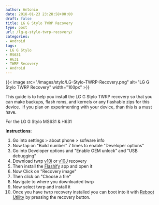 ```yaml
---
author: Antonio
date: 2018-01-23 23:28:58+00:00
draft: false
title: LG G Stylo TWRP Recovery
type: post
url: /lg-g-stylo-twrp-recovery/
categories:
- Android
tags:
- LG G Stylo
- MS631
- H631
- TWRP Recovery
- Android
---
```


{{< image src="/images/stylo/LG-Stylo-TWRP-Recovery.png" alt="LG G Stylo TWRP Recovery" width="100px" >}}

This guide is to help you install the LG G Stylo TWRP recovery so that you can make backups, flash roms, and kernels or any flashable zips for this device.  If you plan on experimenting with your device, than this is a must have.

<!--more-->

For the LG G Stylo MS631 & H631

**Instructions:**

1. Go into settings > about phone > sofware info
2. Now tap on "Build number" 7 times to enable "Developer options"
3. Go into Developer options and "Enable OEM unlock" and "USB debugging"
4. Download twrp <a href="http://forum.xda-developers.com/showpost.php?p=61617167&postcount=515" target="_blank">v10i</a> or <a href="http://androidforums.com/threads/h631-ms631-twrp-2-8-7-0-touch-recovery-lg-g-stylo.926967/page-3#post-7093724" target="_blank">v10J</a> recovery
5. Then install the <a href="https://play.google.com/store/apps/details?id=com.cgollner.flashify" target="_blank">Flashify</a> app and open it
6. Now Click on "Recovery image"
7. Then click on "Choose a file"
8. Navigate to where you downloaded twrp
9. Now select twrp and install it
10. Once you have twrp recovery installed you can boot into it with <a href="https://play.google.com/store/apps/details?id=gt.reboot.utility" target="_blank">Reboot Utility</a> by pressing the recovery button.
